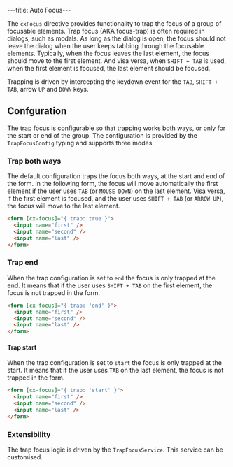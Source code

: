 ---title: Auto Focus---

The `cxFocus` directive provides functionality to trap the focus of a group of focusable elements. Trap focus (AKA focus-trap) is often required in dialogs, such as modals. As long as the dialog is open, the focus should not leave the dialog when the user keeps tabbing through the focusable elements. Typically, when the focus leaves the last element, the focus should move to the first element. And visa versa, when `SHIFT + TAB` is used, when the first element is focused, the last element should be focused.

Trapping is driven by intercepting the keydown event for the `TAB`, `SHIFT + TAB`, arrow `UP` and `DOWN` keys. 

## Confguration
The trap focus is configurable so that trapping works both ways, or only for the start or end of the group. The configuration is provided by the `TrapFocusConfig` typing and supports three modes.

### Trap both ways
The default configuration traps the focus both ways, at the start and end of the form. In the following form, the focus will move automatically the first element if the user uses `TAB` (or `MOUSE DOWN`) on the last element. Visa versa, if the first element is focused, and the user uses `SHIFT + TAB` (or `ARROW UP`), the focus will move to the last element. 

```html
<form [cx-focus]="{ trap: true }">
  <input name="first" />
  <input name="second" />
  <input name="last" />
</form>
```

### Trap end

When the trap configuration is set to `end` the focus is only trapped at the end. It means that if the user uses `SHIFT + TAB` on the first element, the focus is not trapped in the form.

```html
<form [cx-focus]="{ trap: 'end' }">
  <input name="first" />
  <input name="second" />
  <input name="last" />
</form>
```

#### Trap start

When the trap configuration is set to `start` the focus is only trapped at the start. It means that if the user uses `TAB` on the last element, the focus is not trapped in the form.

```html
<form [cx-focus]="{ trap: 'start' }">
  <input name="first" />
  <input name="second" />
  <input name="last" />
</form>
```


### Extensibility
The trap focus logic is driven by the `TrapFocusService`. This service can be customised. 